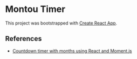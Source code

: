 # Montou Timer

This project was bootstrapped with [Create React App](https://github.com/facebook/create-react-app).

## References

- [Countdown timer with months using React and Moment.js](https://agatatocz.medium.com/countdown-timer-with-months-using-react-and-moment-js-fa40b86c2dd4)
